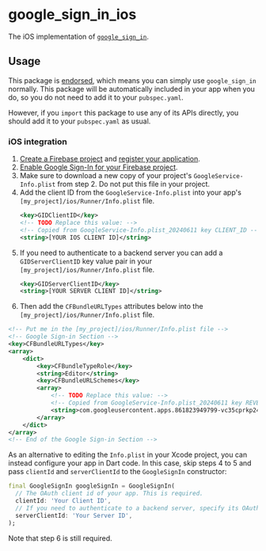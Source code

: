 # google\_sign\_in\_ios

The iOS implementation of [`google_sign_in`][1].

## Usage

This package is [endorsed][2], which means you can simply use `google_sign_in`
normally. This package will be automatically included in your app when you do,
so you do not need to add it to your `pubspec.yaml`.

However, if you `import` this package to use any of its APIs directly, you
should add it to your `pubspec.yaml` as usual.

[1]: https://pub.dev/packages/google_sign_in
[2]: https://flutter.dev/docs/development/packages-and-plugins/developing-packages#endorsed-federated-plugin

### iOS integration

1. [Create a Firebase project](https://firebase.google.com/docs/ios/setup#create-firebase-project)
    and [register your application](https://firebase.google.com/docs/ios/setup#register-app).
2. [Enable Google Sign-In for your Firebase project](https://firebase.google.com/docs/auth/ios/google-signin#enable_google_sign-in_for_your_firebase_project).
3. Make sure to download a new copy of your project's
   `GoogleService-Info.plist` from step 2. Do not put this file in your project.
4. Add the client ID from the `GoogleService-Info.plist` into your app's
    `[my_project]/ios/Runner/Info.plist` file.
   ```xml
   <key>GIDClientID</key>
   <!-- TODO Replace this value: -->
   <!-- Copied from GoogleService-Info.plist_20240611 key CLIENT_ID -->
   <string>[YOUR IOS CLIENT ID]</string>
   ```
5. If you need to authenticate to a backend server you can add a
   `GIDServerClientID` key value pair in your `[my_project]/ios/Runner/Info.plist` file.
   ```xml
   <key>GIDServerClientID</key>
   <string>[YOUR SERVER CLIENT ID]</string>
   ```
6. Then add the `CFBundleURLTypes` attributes below into the
   `[my_project]/ios/Runner/Info.plist` file.

```xml
<!-- Put me in the [my_project]/ios/Runner/Info.plist file -->
<!-- Google Sign-in Section -->
<key>CFBundleURLTypes</key>
<array>
	<dict>
		<key>CFBundleTypeRole</key>
		<string>Editor</string>
		<key>CFBundleURLSchemes</key>
		<array>
			<!-- TODO Replace this value: -->
			<!-- Copied from GoogleService-Info.plist_20240611 key REVERSED_CLIENT_ID -->
			<string>com.googleusercontent.apps.861823949799-vc35cprkp249096uujjn0vvnmcvjppkn</string>
		</array>
	</dict>
</array>
<!-- End of the Google Sign-in Section -->
```

As an alternative to editing the `Info.plist` in your Xcode project,
you can instead configure your app in Dart code. In this case, skip steps 4 to 5
 and pass `clientId` and `serverClientId` to the `GoogleSignIn` constructor:

<?code-excerpt "../google_sign_in/test/google_sign_in_test.dart (GoogleSignIn)"?>
```dart
final GoogleSignIn googleSignIn = GoogleSignIn(
  // The OAuth client id of your app. This is required.
  clientId: 'Your Client ID',
  // If you need to authenticate to a backend server, specify its OAuth client. This is optional.
  serverClientId: 'Your Server ID',
);
```

Note that step 6 is still required.
